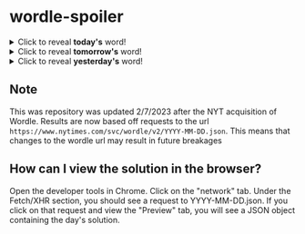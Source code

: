 # wordle-spoiler

<details>
  <summary>Click to reveal <b>today's</b> word!</summary>
  <br>
  <b> chaos </b>
</details>

<details>
  <summary>Click to reveal <b>tomorrow's</b> word!</summary>
  <br>
  <b> basin </b>
</details>

<details>
  <summary>Click to reveal <b>yesterday's</b> word!</summary>
  <br>
  <b> gummy </b>
</details>

## Note
This was repository was updated 2/7/2023 after the NYT acquisition of Wordle. Results are now based off requests to the url `https://www.nytimes.com/svc/wordle/v2/YYYY-MM-DD.json`. This means that changes to the wordle url may result in future breakages

## How can I view the solution in the browser?
Open the developer tools in Chrome. Click on the "network" tab. Under the Fetch/XHR section, you should see a request to YYYY-MM-DD.json. If you click on that request and view the "Preview" tab, you will see a JSON object containing the day's solution.